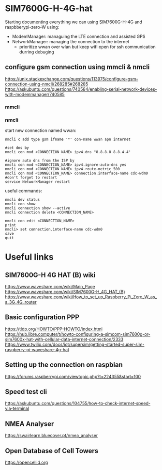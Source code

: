 # SIM7600G-H-4G-hat

Starting documenting everything we can using SIM7600G-H-4G and raspbberypi-zero-W using:
 - ModemManager: managuing the LTE connection and assisted GPS
 - NetworkManager: managing the connection to the internet
    - prioritize wwan over wlan but keep wifi open for ssh communication durring debuging


## configure gsm connection using mmcli & nmcli
https://unix.stackexchange.com/questions/113975/configure-gsm-connection-using-nmcli/268285#268285
https://askubuntu.com/questions/740584/enabling-serial-network-devices-with-modemmanager/740585

### mmcli


### nmcli
start new connection named wwan:
```
nmcli c add type gsm ifname '*' con-name wwan apn internet

#set dns by
nmcli con mod <CONNECTION_NAME> ipv4.dns "8.8.8.8 8.8.4.4"

#ignore auto dns from the ISP by
nmcli con mod <CONNECTION_NAME> ipv4.ignore-auto-dns yes
nmcli con mod <CONNECTION_NAME> ipv4.route-metric 500
nmcli con mod <CONNECTION_NAME> connection.interface-name cdc-wdm0
#don't forget to restart
service NetworkManager restart
```

useful commands:
```
nmcli dev status
nmcli con show
nmcli connection show --active
nmcli connection delete <CONNECTION_NAME>

nmcli con edit <CONNECTION_NAME>
print
nmcli> set connection.interface-name cdc-wdm0
save
quit
```

# Useful links

## SIM7600G-H 4G HAT (B) wiki
https://www.waveshare.com/wiki/Main_Page
https://www.waveshare.com/wiki/SIM7600G-H_4G_HAT_(B)
https://www.waveshare.com/wiki/How_to_set_up_Raspberry_Pi_Zero_W_as_a_3G_4G_router

## Basic configuration PPP
https://tldp.org/HOWTO/PPP-HOWTO/index.html
https://hub.libre.computer/t/howto-configuring-a-simcom-sim7600g-or-sim7600x-hat-with-cellular-data-internet-connection/2333
https://www.twilio.com/docs/iot/supersim/getting-started-super-sim-raspberry-pi-waveshare-4g-hat

## Setting up the connection on raspbian
https://forums.raspberrypi.com/viewtopic.php?t=224355&start=100

## Speed test cli
https://askubuntu.com/questions/104755/how-to-check-internet-speed-via-terminal

## NMEA Analyser
https://swairlearn.bluecover.pt/nmea_analyser

## Open Database of Cell Towers
https://opencellid.org